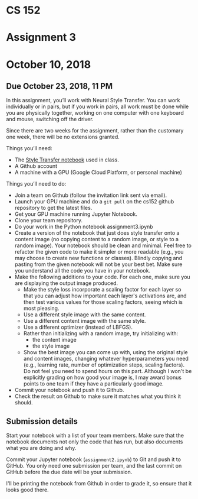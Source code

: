 # CS 152
# Assignment 3
# October 10, 2018
##  Due October 23, 2018, 11 PM

In this assignment, you’ll work with Neural Style Transfer.  You can work individually or in pairs, but if you work in pairs, all work must be done while you are physically together, working on one computer with one keyboard and mouse, switching off the driver.

Since there are two weeks for the assignment, rather than the customary one week, there will be no extensions granted.

Things you’ll need:

* The [Style Transfer notebook](https://github.com/nrhodes/cs152/blob/master/notebooks/StyleTransfer.ipynb) used in class.
* A Github account
* A machine with a GPU (Google Cloud Platform, or personal machine)

Things you’ll need to do:

* Join a team on Github (follow the invitation link sent via email).
* Launch your GPU machine and do a ```git pull``` on the cs152 github repository to get the latest files. 
* Get your GPU machine running Jupyter Notebook.
* Clone your team repository.
* Do your work in the Python notebook assignment3.ipynb
* Create a version of the notebook that just does style transfer onto a content image (no copying content to a random image, or style to a random image). Your notebook should be clean and minimal. Feel free to refactor
  the given code to make it simpler or more readable (e.g., you may choose to create new functions or classes).
  Blindly copying and pasting from the given notebook will not be your best bet. Make sure you understand all the code you have in your notebook.
* Make the following additions to your code. For each one, make sure you are displaying the output image produced.
    * Make the style loss incorporate a scaling factor for each layer so that you can adjust how important each layer's activations are, and then test various values for those scaling factors, seeing which is most pleasing.
	* Use a different style image with the same content.
	* Use a different content image with the same style.
	* Use a different optimizer (instead of LBFGS).
	* Rather than initializing with a random image, try initializing with:
	    * the content image
		* the style image
	* Show the best image you can come up with, using the original style and content images, changing whatever hyperparameters you need (e.g., learning rate, number of optimization steps, scaling factors). Do not feel you need to spend hours on this part.  Although I won't be explicitly grading on how good your image is, I may award bonus points to one team if they have a particularly good image. 
* Commit your notebook and push it to Github.
* Check the result on Github to make sure it matches what you think it should.

## Submission details

Start your notebook with a list of your team members. Make sure that the notebook documents not only the code that has run, but also documents what you are doing and why. 

Commit your Jupyter notebook (```assignment2.ipynb```) to Git and push it to GitHub. You only need one submission per team, and the last commit on GitHub before the due date will be your submission.

I'll be printing the notebook from Github in order to grade it, so ensure that it looks good there.

